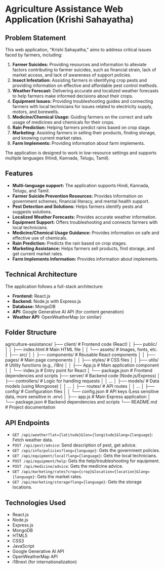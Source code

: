 # Agriculture Assistance Web Application (Krishi Sahayatha)

## Problem Statement

This web application, "Krishi Sahayatha," aims to address critical issues faced by farmers, including:

1.  **Farmer Suicides:** Providing resources and information to alleviate factors contributing to farmer suicides, such as financial strain, lack of market access, and lack of awareness of support policies.
2.  **Insect Infestation:** Assisting farmers in identifying crop pests and providing information on effective and affordable pest control methods.
3.  **Weather Forecast:** Delivering accurate and localized weather forecasts to help farmers make informed decisions about their crops.
4.  **Equipment Issues:** Providing troubleshooting guides and connecting farmers with local technicians for issues related to electricity supply, motors, and borewells.
5.  **Medicine/Chemical Usage:** Guiding farmers on the correct and safe usage of medicines and chemicals for their crops.
6.  **Rain Prediction:** Helping farmers predict rains based on crop stage.
7.  **Marketing:** Assisting farmers in selling their products, finding storage, and knowing current market rates.
8.  **Farm Implements:** Providing information about farm implements.

The application is designed to work in low-resource settings and supports multiple languages (Hindi, Kannada, Telugu, Tamil).

## Features

* **Multi-language support:** The application supports Hindi, Kannada, Telugu, and Tamil.
* **Farmer Suicide Prevention Resources:** Provides information on government schemes, financial literacy, and mental health support.
* **Pest Detection and Solutions:** Helps farmers identify pests and suggests solutions.
* **Localized Weather Forecasts:** Provides accurate weather information.
* **Equipment Support:** Offers troubleshooting and connects farmers with local technicians.
* **Medicine/Chemical Usage Guidance:** Provides information on safe and effective use of chemicals.
* **Rain Prediction:** Predicts the rain based on crop stages.
* **Marketing Assistance:** Helps farmers sell products, find storage, and get current market rates.
* **Farm Implements Information:** Provides information about implements.

## Technical Architecture

The application follows a full-stack architecture:

* **Frontend:** React.js
* **Backend:** Node.js with Express.js
* **Database:** MongoDB
* **API:** Google Generative AI API (for content generation)
* **Weather API:** OpenWeatherMap (or similar)

## Folder Structure


agriculture-assistance/
├── client/             # Frontend code (React)
│   ├── public/
│   │   ├── index.html  # Main HTML file
│   │   └── assets/     # Images, fonts, etc.
│   ├── src/
│   │   ├── components/ # Reusable React components
│   │   ├── pages/      # Main page components
│   │   ├── styles/     # CSS files
│   │   ├── utils/      # Utility functions (e.g., i18n)
│   │   ├── App.js      # Main application component
│   │   └── index.js    # Entry point for React
│   └── package.json    # Frontend dependencies and scripts
├── server/             # Backend code (Node.js/Express)
│   ├── controllers/    # Logic for handling requests
│   │   ...
│   ├── models/         # Data models (using Mongoose)
│   │   ...
│   ├── routes/         # API routes
│   │   ...
│   ├── config/         # Configuration files
│   │   └── config.json # API keys (Less sensitive data, more sensitive in .env)
│   ├── app.js          # Main Express application
│   └── package.json    # Backend dependencies and scripts
└── README.md         # Project documentation


## API Endpoints

* `GET /api/weather?lat={latitude}&lon={longitude}&lang={language}`: Fetch weather data.
* `POST /api/pest/advice`:  Send description of pest, get advice.
* `GET /api/info/policies?lang={language}`: Gets the government policies.
* `GET /api/equipment/local?lang={language}`: Gets the local technicians.
* `POST /api/equipment/help`: Gets the help/troubleshooting for equipment.
* `POST /api/medicine/advice`: Gets the medicine advice.
* `GET /api/marketing/rates?crop={crop}&location={location}&lang={language}`: Gets the market rates.
* `GET /api/marketing/storage?lang={language}`: Gets the storage locations.

## Technologies Used

* React.js
* Node.js
* Express.js
* MongoDB
* HTML5
* CSS3
* JavaScript
* Google Generative AI API
* OpenWeatherMap API
* i18next (for internationalization)

